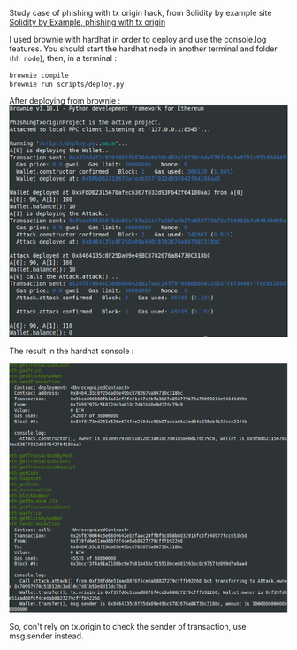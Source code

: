 Study case of phishing with tx origin hack, from Solidity by example site [Solidity by Example, phishing with tx origin](https://solidity-by-example.org/hacks/phishing-with-tx-origin/)

I used brownie with hardhat in order to deploy and use the console.log features.
You should start the hardhat node in another terminal and folder (`hh node`), then, in a terminal :

```
brownie compile
brownie run scripts/deploy.py
```

After deploying from brownie :
![Deployment from brownie](phishing_txorigin_deploy.png)

The result in the hardhat console :

![Hardhat console ](phishing_txorigin_console.png)

So, don't rely on tx.origin to check the sender of transaction, use msg.sender instead.
